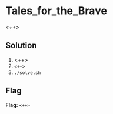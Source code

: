# Tales_for_the_Brave
*<++>*

## Solution
1. <++>
2. `<++>`
3. `./solve.sh`


## Flag
**Flag:** `<++>`
